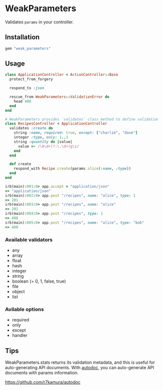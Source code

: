 # WeakParameters
Validates `params` in your controller.

## Installation
```ruby
gem "weak_parameters"
```

## Usage
```ruby
class ApplicationController < ActionController::Base
  protect_from_forgery

  respond_to :json

  rescue_from WeakParameters::ValidationError do
    head 400
  end
end

# WeakParameters provides `validates` class method to define validations.
class RecipesController < ApplicationController
  validates :create do
    string :name, required: true, except: ["charlie", "dave"]
    integer :type, only: 1..3
    string :quantity do |value|
      value =~ /\A\d+(?:\.\d+)g\z/
    end
  end

  def create
    respond_with Recipe.create(params.slice(:name, :type))
  end
end
```

```ruby
irb(main):001:0> app.accept = "application/json"
=> "application/json"
irb(main):002:0> app.post "/recipes", name: "alice", type: 1
=> 201
irb(main):003:0> app.post "/recipes", name: "alice"
=> 201
irb(main):004:0> app.post "/recipes", type: 1
=> 400
irb(main):005:0> app.post "/recipes", name: "alice", type: "bob"
=> 400
```

### Available validators
* any
* array
* float
* hash
* integer
* string
* boolean (= 0, 1, false, true)
* file
* object
* list

### Avilable options
* required
* only
* except
* handler

## Tips
WeakParameters.stats returns its validation metadata, and this is useful for auto-generating API documents.
With [autodoc](https://github.com/r7kamura/autodoc), you can auto-generate API documents with params information.

https://github.com/r7kamura/autodoc
